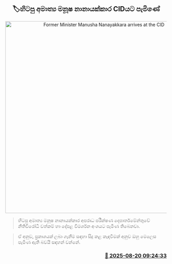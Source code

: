 <p align='center'><b><h2 align='center' title='Former Minister Manusha Nanayakkara arrives at the CID'>🏷හිටපු අමාත්‍ය මනූෂ නානායක්කාර CIDයට පැමිණේ</h2></b></p>
<p align='center'><img src='https://helakuru.sgp1.cdn.digitaloceanspaces.com/esana/images/lib/manusha-nanayakkara-media.jpg' width='600' alt='Former Minister Manusha Nanayakkara arrives at the CID'></p>

> හිටපු අමාත්‍ය මනූෂ නානායක්කාර අපරාධ පරීක්ෂණ දෙපාර්තමේන්තුවේ නීතිවිරෝධී වත්කම් හා දේපළ විමර්ශන අංශයට පැමිණ තිබෙනවා.

> ඒ අනුව, ප්‍රකාශයක් ලබා ගැනීම සඳහා සිදු කළ කැඳවීමක් අනුව ඔහු මෙලෙස පැමිණ ඇති බවයි සඳහන් වන්නේ.



<h3 align='right'><a href='https://www.helakuru.lk/esana/p/112849/'>📅 2025-08-20 09:24:33</a></h3>
